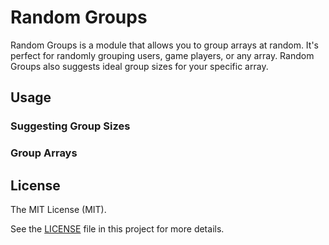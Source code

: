 Random Groups
=============
Random Groups is a module that allows you to group arrays at random. It's perfect for randomly grouping
users, game players, or any array. Random Groups also suggests ideal group sizes for your specific array.

Usage
-----

### Suggesting Group Sizes

### Group Arrays

License
-------

The MIT License (MIT).

See the [LICENSE](LICENSE) file in this project for more details.